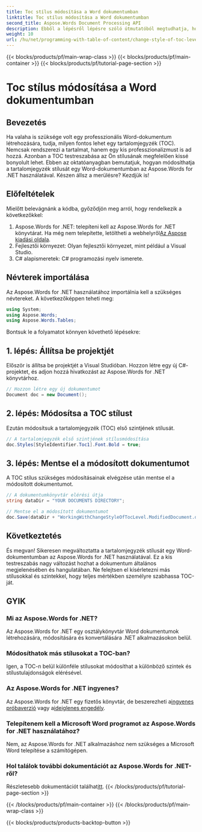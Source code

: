 ```yaml
---
title: Toc stílus módosítása a Word dokumentumban
linktitle: Toc stílus módosítása a Word dokumentumban
second_title: Aspose.Words Document Processing API
description: Ebből a lépésről lépésre szóló útmutatóból megtudhatja, hogyan módosíthatja a tartalomjegyzék stílusát Word-dokumentumokban az Aspose.Words for .NET használatával. Könnyedén testreszabhatja TOC-ját.
weight: 10
url: /hu/net/programming-with-table-of-content/change-style-of-toc-level/
---
```


{{< blocks/products/pf/main-wrap-class >}}
{{< blocks/products/pf/main-container >}}
{{< blocks/products/pf/tutorial-page-section >}}

# Toc stílus módosítása a Word dokumentumban

## Bevezetés

Ha valaha is szüksége volt egy professzionális Word-dokumentum létrehozására, tudja, milyen fontos lehet egy tartalomjegyzék (TOC). Nemcsak rendszerezi a tartalmat, hanem egy kis professzionalizmust is ad hozzá. Azonban a TOC testreszabása az Ön stílusának megfelelően kissé bonyolult lehet. Ebben az oktatóanyagban bemutatjuk, hogyan módosíthatja a tartalomjegyzék stílusát egy Word-dokumentumban az Aspose.Words for .NET használatával. Készen állsz a merülésre? Kezdjük is!

## Előfeltételek

Mielőtt belevágnánk a kódba, győződjön meg arról, hogy rendelkezik a következőkkel:

1.  Aspose.Words for .NET: telepíteni kell az Aspose.Words for .NET könyvtárat. Ha még nem telepítette, letöltheti a webhelyről[Az Aspose kiadási oldala](https://releases.aspose.com/words/net/).
2. Fejlesztői környezet: Olyan fejlesztői környezet, mint például a Visual Studio.
3. C# alapismeretek: C# programozási nyelv ismerete.

## Névterek importálása

Az Aspose.Words for .NET használatához importálnia kell a szükséges névtereket. A következőképpen teheti meg:

```csharp
using System;
using Aspose.Words;
using Aspose.Words.Tables;
```

Bontsuk le a folyamatot könnyen követhető lépésekre:

## 1. lépés: Állítsa be projektjét

Először is állítsa be projektjét a Visual Studióban. Hozzon létre egy új C#-projektet, és adjon hozzá hivatkozást az Aspose.Words for .NET könyvtárhoz.

```csharp
// Hozzon létre egy új dokumentumot
Document doc = new Document();
```

## 2. lépés: Módosítsa a TOC stílust

Ezután módosítsuk a tartalomjegyzék (TOC) első szintjének stílusát.

```csharp
// A tartalomjegyzék első szintjének stílusmódosítása
doc.Styles[StyleIdentifier.Toc1].Font.Bold = true;
```

## 3. lépés: Mentse el a módosított dokumentumot

A TOC stílus szükséges módosításainak elvégzése után mentse el a módosított dokumentumot.

```csharp
// A dokumentumkönyvtár elérési útja
string dataDir = "YOUR DOCUMENTS DIRECTORY";

// Mentse el a módosított dokumentumot
doc.Save(dataDir + "WorkingWithChangeStyleOfTocLevel.ModifiedDocument.docx");
```

## Következtetés

És megvan! Sikeresen megváltoztatta a tartalomjegyzék stílusát egy Word-dokumentumban az Aspose.Words for .NET használatával. Ez a kis testreszabás nagy változást hozhat a dokumentum általános megjelenésében és hangulatában. Ne felejtsen el kísérletezni más stílusokkal és szintekkel, hogy teljes mértékben személyre szabhassa TOC-ját.

## GYIK

### Mi az Aspose.Words for .NET?
Az Aspose.Words for .NET egy osztálykönyvtár Word dokumentumok létrehozására, módosítására és konvertálására .NET alkalmazásokon belül.

### Módosíthatok más stílusokat a TOC-ban?
Igen, a TOC-n belül különféle stílusokat módosíthat a különböző szintek és stílustulajdonságok elérésével.

### Az Aspose.Words for .NET ingyenes?
 Az Aspose.Words for .NET egy fizetős könyvtár, de beszerezheti a[ingyenes próbaverzió](https://releases.aspose.com/) vagy a[ideiglenes engedély](https://purchase.aspose.com/temporary-license/).

### Telepítenem kell a Microsoft Word programot az Aspose.Words for .NET használatához?
Nem, az Aspose.Words for .NET alkalmazáshoz nem szükséges a Microsoft Word telepítése a számítógépen.

### Hol találok további dokumentációt az Aspose.Words for .NET-ről?
 Részletesebb dokumentációt találhat[itt](https://reference.aspose.com/words/net/).
{{< /blocks/products/pf/tutorial-page-section >}}

{{< /blocks/products/pf/main-container >}}
{{< /blocks/products/pf/main-wrap-class >}}

{{< blocks/products/products-backtop-button >}}
